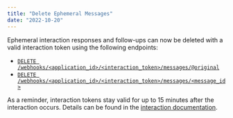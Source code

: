 ```yaml
---
title: "Delete Ephemeral Messages"
date: "2022-10-20"
---
```


Ephemeral interaction responses and follow-ups can now be deleted with a valid interaction token using the following endpoints:

* [`DELETE /webhooks/<application_id>/<interaction_token>/messages/@original`](#DOCS_INTERACTIONS_RECEIVING_AND_RESPONDING/delete-original-interaction-response)
* [`DELETE /webhooks/<application_id>/<interaction_token>/messages/<message_id>`](#DOCS_INTERACTIONS_RECEIVING_AND_RESPONDING/delete-followup-message)

As a reminder, interaction tokens stay valid for up to 15 minutes after the interaction occurs. Details can be found in the [interaction documentation](#DOCS_INTERACTIONS_RECEIVING_AND_RESPONDING).
